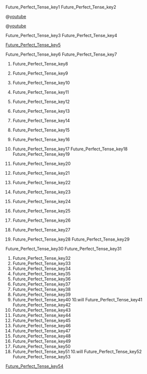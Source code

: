 Future_Perfect_Tense_key1
Future_Perfect_Tense_key2



@[youtube](_zErY5dar9Y)

@[youtube](yEdOh7_1juM)

Future_Perfect_Tense_key3
Future_Perfect_Tense_key4


[Future_Perfect_Tense_key5](https://www.englishpage.com/verbpage/futureperfect.html)



Future_Perfect_Tense_key6
Future_Perfect_Tense_key7




1) Future_Perfect_Tense_key8
2) Future_Perfect_Tense_key9
3) Future_Perfect_Tense_key10
4) Future_Perfect_Tense_key11
5) Future_Perfect_Tense_key12
6) Future_Perfect_Tense_key13
7) Future_Perfect_Tense_key14
8) Future_Perfect_Tense_key15
9) Future_Perfect_Tense_key16
10) Future_Perfect_Tense_key17
Future_Perfect_Tense_key18
Future_Perfect_Tense_key19


1) Future_Perfect_Tense_key20
2) Future_Perfect_Tense_key21
3) Future_Perfect_Tense_key22
4) Future_Perfect_Tense_key23
5) Future_Perfect_Tense_key24
6) Future_Perfect_Tense_key25
7) Future_Perfect_Tense_key26
8) Future_Perfect_Tense_key27
9) Future_Perfect_Tense_key28
Future_Perfect_Tense_key29


Future_Perfect_Tense_key30
Future_Perfect_Tense_key31
1. Future_Perfect_Tense_key32
2. Future_Perfect_Tense_key33
3. Future_Perfect_Tense_key34
4. Future_Perfect_Tense_key35
5. Future_Perfect_Tense_key36
6. Future_Perfect_Tense_key37
7. Future_Perfect_Tense_key38
8. Future_Perfect_Tense_key39
9. Future_Perfect_Tense_key40
10.will Future_Perfect_Tense_key41
Future_Perfect_Tense_key42
1. Future_Perfect_Tense_key43
2. Future_Perfect_Tense_key44
3. Future_Perfect_Tense_key45
4. Future_Perfect_Tense_key46
5. Future_Perfect_Tense_key47
6. Future_Perfect_Tense_key48
7. Future_Perfect_Tense_key49
8. Future_Perfect_Tense_key50
9. Future_Perfect_Tense_key51
10.will Future_Perfect_Tense_key52
Future_Perfect_Tense_key53


[Future_Perfect_Tense_key54](https://www.perfect-english-grammar.com/future-perfect-exercise-4.html)
